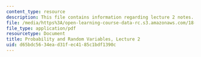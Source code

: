 ```yaml
---
content_type: resource
description: This file contains information regarding lecture 2 notes.
file: /media/https%3A/open-learning-course-data-rc.s3.amazonaws.com/18-440-probability-and-random-variables-spring-2014/d65bdc5634ead31fec4185c1bdf1390c_MIT18_440S14_Lecture2.pdf
file_type: application/pdf
resourcetype: Document
title: Probability and Random Variables, Lecture 2
uid: d65bdc56-34ea-d31f-ec41-85c1bdf1390c
---
```

